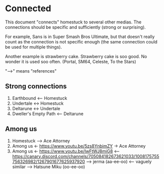 # Connected

This document "connects" homestuck to several other medias. The connections should be specific and sufficiently (strong or surprising).

For example, Sans is in Super Smash Bros Ultimate, but that doesn't really count as the connection is not specific enough (the same connection could be used for multiple things).

Another example is strawberry cake. Strawberry cake is soo good. No wonder it is used soo often. (Portal, SM64, Celeste, To the Stars)

"-->" means "references"

## Strong connections

1. Earthbound <-- Homestuck
1. Undertale <-> Homestuck
1. Deltarune <-> Undertale
1. Dweller's Empty Path <-- Deltarune

## Among us

1. Homestuck --> Ace Attorney
1. Among us <- <https://www.youtu.be/5zs8YnbimZY> -> Ace Attorney
1. Among us <- <https://www.youtu.be/IwFtWJ8miG8> <-- <https://canary.discord.com/channels/705084182673621033/1008175755756326982/1267901677625937920> --> jerma (aa-ee-oo) <-- vaguely similar --> Hatsune Miku (oo-ee-oo)
